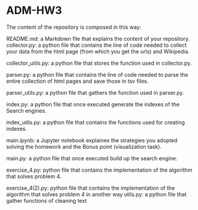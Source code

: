 # ADM-HW3

The content of the repository is composed in this way:

README.md: a Markdown file that explains the content of your repository. 
collector.py: a python file that contains the line of code needed to collect your data from the html page (from which you get the urls) and Wikipedia.

collector_utils.py: a python file that stores the function used in collector.py.

parser.py: a python file that contains the line of code needed to parse the entire collection of html pages and save those in tsv files.

parser_utils.py: a python file that gathers the function used in parser.py.

index.py: a python file that once executed generate the indexes of the Search engines.

index_utils.py: a python file that contains the functions used for creating indexes.

main.ipynb: a Jupyter notebook explaines the strategies you adopted solving the homework and the Bonus point (visualization task). 

main.py: a python file that once executed build up the search engine. 

exercise_4.py: python file that contains the implementation of the algorithm that solves problem 4.

exercise_4(2).py: python file that contains the implementation of the algorithm that solves problem 4 in another way
utils.py: a python file that gather functions of cleaning text


